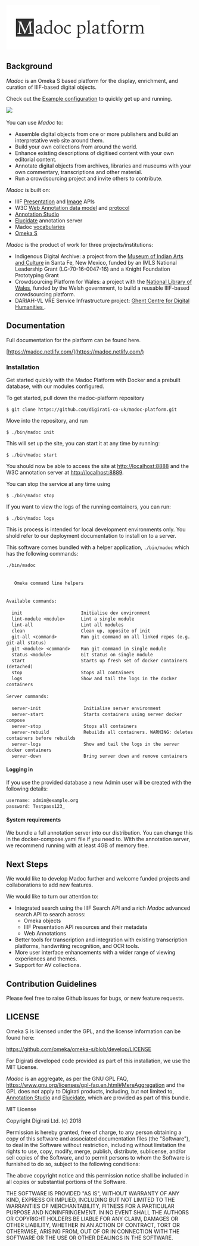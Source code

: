 <img src="https://raw.githubusercontent.com/digirati-co-uk/madoc-platform/master/madoc-logo.png" width="413" />

## Background

_Madoc_ is an Omeka S based platform for the display, enrichment, and curation of IIIF-based digital objects.

Check out the [Example configuration](https://github.com/digirati-co-uk/madoc-example-config) to quickly get up and running.

![](https://i.imgur.com/HSDXvUL.png)


You can use _Madoc_ to:

* Assemble digital objects from one or more publishers and build an interpretative web site around them.
* Build your own collections from around the world.
* Enhance existing descriptions of digitised content with your own editorial content.
* Annotate digital objects from archives, libraries and museums with your own commentary, transcriptions and other material.
* Run a crowdsourcing project and invite others to contribute.

_Madoc_ is built on:

* IIIF [Presentation](https://iiif.io/api/presentation/2.1) and [Image](https://iiif.io/api/image/2.1/) APIs
* W3C [Web Annotation data model](https://www.w3.org/TR/annotation-model/) and [protocol](https://www.w3.org/TR/annotation-protocol/)
* [Annotation Studio](https://annotation-studio.digirati.com/)
* [Elucidate](https://github.com/dlcs/elucidate-server) annotation server
* Madoc [vocabularies](https://github.com/digirati-co-uk/annotation-vocab)
* [Omeka S](https://omeka.org/s/)

_Madoc_ is the product of work for three projects/institutions:

* Indigenous Digital Archive: a project from the [Museum of Indian Arts and Culture](http://indianartsandculture.org/) in Santa Fe, New Mexico, funded by an IMLS National Leadership Grant (LG-70-16-0047-16) and a Knight Foundation Prototyping Grant
* Crowdsourcing Platform for Wales: a project with the [National Library of Wales](https://www.library.wales/), funded by the Welsh government, to build a reusable IIIF-based crowdsourcing platform.
* DARIAH-VL VRE Service Infrastructure project: [Ghent Centre for Digital Humanities ](https://www.ghentcdh.ugent.be/).


## Documentation

Full documentation for the platform can be found here.

[https://madoc.netlify.com/](https://madoc.netlify.com/)

### Installation

Get started quickly with the Madoc Platform with Docker and a prebuilt database, with our modules configured.

To get started, pull down the madoc-platform repository

```
$ git clone https://github.com/digirati-co-uk/madoc-platform.git
```

Move into the repository, and run

```
$ ./bin/madoc init
```

This will set up the site, you can start it at any time by running:
```
$ ./bin/madoc start
```

You should now be able to access the site at [http://localhost:8888](http://localhost:8888) and the W3C annotation server at [http://localhost:8889](http://localhost:8889).

You can stop the service at any time using

```
$ ./bin/madoc stop
```

If you want to view the logs of the running containers, you can run:
```
$ ./bin/madoc logs
```

This is process is intended for local development environments only. You shold refer to our deployment documentation to install on to a server.

This software comes bundled with a helper application, `./bin/madoc` which has the following commands:


```
./bin/madoc


   Omeka command line helpers


Available commands:

  init                      Initialise dev environment
  lint-module <module>      Lint a single module
  lint-all                  Lint all modules
  clean                     Clean up, opposite of init
  git-all <command>         Run git command on all linked repos (e.g. git-all status)
  git <module> <command>    Run git command in single module
  status <module>           Git status on single module
  start                     Starts up fresh set of docker containers (detached)
  stop                      Stops all containers
  logs                      Show and tail the logs in the docker containers

Server commands:

  server-init                Initialise server environment
  server-start               Starts containers using server docker compose
  server-stop                Stops all containers
  server-rebuild             Rebuilds all containers. WARNING: deletes containers before rebuilds
  server-logs                Show and tail the logs in the server docker containers
  server-down                Bring server down and remove containers
```

#### Logging in
If you use the provided database a new Admin user will be created with the following details:
```
username: admin@example.org
password: Testpass123_
```

#### System requirements

We bundle a full annotation server into our distribution. You can change this in the docker-compose.yaml file if you need to. With the annotation server, we recommend running with at least 4GB of memory free.

## Next Steps

We would like to develop Madoc further and welcome funded projects and collaborations to add new features. 

We would like to turn our attention to:

* Integrated search using the IIIF Search API and a rich _Madoc_ advanced search API to search across:
    *  Omeka objects
    *  IIIF Presentation API resources and their metadata
    *  Web Annotations
* Better tools for transcription and integration with existing transcription platforms, handwriting recognition,  and OCR tools.
* More user interface enhancements with a wider range of viewing experiences and themes.
* Support for AV collections.


## Contribution Guidelines


Please feel free to raise Github issues for bugs, or new feature requests.

## LICENSE

Omeka S is licensed under the GPL, and the license information can be found here:

https://github.com/omeka/omeka-s/blob/develop/LICENSE

For Digirati developed code provided as part of this installation, we use the MIT License. 

_Madoc_ is an aggregate, as per the GNU GPL FAQ, https://www.gnu.org/licenses/gpl-faq.en.html#MereAggregation and the GPL does not apply to Digirati products, including, but not limited to, [Annotation Studio](https://annotation-studio.digirati.com/) and [Elucidate](https://github.com/dlcs/elucidate-server), which are provided as part of this bundle.

MIT License

Copyright Digirati Ltd. (c) 2018

Permission is hereby granted, free of charge, to any person obtaining a copy of this software and associated documentation files (the "Software"), to deal in the Software without restriction, including without limitation the rights to use, copy, modify, merge, publish, distribute, sublicense, and/or sell copies of the Software, and to permit persons to whom the Software is furnished to do so, subject to the following conditions:

The above copyright notice and this permission notice shall be included in all copies or substantial portions of the Software.

THE SOFTWARE IS PROVIDED "AS IS", WITHOUT WARRANTY OF ANY KIND, EXPRESS OR IMPLIED, INCLUDING BUT NOT LIMITED TO THE WARRANTIES OF MERCHANTABILITY, FITNESS FOR A PARTICULAR PURPOSE AND NONINFRINGEMENT. IN NO EVENT SHALL THE AUTHORS OR COPYRIGHT HOLDERS BE LIABLE FOR ANY CLAIM, DAMAGES OR OTHER LIABILITY, WHETHER IN AN ACTION OF CONTRACT, TORT OR OTHERWISE, ARISING FROM, OUT OF OR IN CONNECTION WITH THE SOFTWARE OR THE USE OR OTHER DEALINGS IN THE SOFTWARE.
